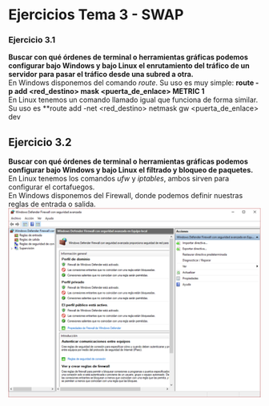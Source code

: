 # Ejercicios Tema 3 - SWAP

### Ejercicio 3.1
**Buscar con qué órdenes de terminal o herramientas gráficas podemos configurar bajo Windows y bajo Linux el enrutamiento del tráfico de un servidor para pasar el tráfico desde una subred a otra.**  
En Windows disponemos del comando *route*. Su uso es muy simple: **route -p add <red_destino> mask <mascara> <puerta_de_enlace> METRIC 1**  
En Linux tenemos un comando llamado igual que funciona de forma similar. Su uso es **route add -net <red_destino> netmask <mascara> gw <puerta_de_enlace> dev <interfaz>


## Ejercicio 3.2
**Buscar con qué órdenes de terminal o herramientas gráficas podemos configurar bajo Windows y bajo Linux el filtrado y bloqueo de paquetes.**  
En Linux tenemos los comandos *ufw* y *iptables*, ambos sirven para configurar el cortafuegos.  
En Windows disponemos del Firewall, donde podemos definir nuestras reglas de entrada o salida.  
![imagen](https://github.com/Anixo/SWAP/blob/master/Ejercicios/img/3.2.png)